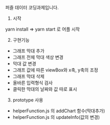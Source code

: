 퍼즐 데이터 코딩과제입니다.

1. 시작

yarn install => yarn start 로 어플 시작


2. 구현기능

 - 그래프 막대 추가
 - 그래프 전체 막대 색상 변경
 - 막대 값 변경
 - 그래프 값에 따른 viewBox와 x축, y축의 조정
 - 그래프 막대 삭제
 - 올바른 입력형식 검사
 - 클릭한 막대의 날짜와 값 따로 표시
 
 
3. prototype 사용 
 
 - helperFunction.js 의 addChart 함수(막대추가)
 - helperFunction.js 의 updateInfo(값의 변경)
